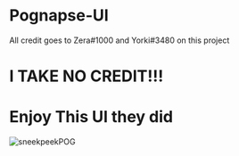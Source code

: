 # Pognapse-UI
All credit goes to Zera#1000 and Yorki#3480 on this project

# I TAKE NO CREDIT!!!

# Enjoy This UI  they did
![sneekpeekPOG](https://user-images.githubusercontent.com/92138790/136509063-92a4e7db-9b98-4a94-bcdf-024663752705.png)
